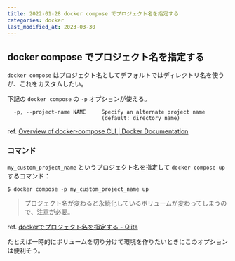 ```yaml
---
title: 2022-01-28 docker compose でプロジェクト名を指定する
categories: docker
last_modified_at: 2023-03-30
---
```


## docker compose でプロジェクト名を指定する

`docker compose` はプロジェクト名としてデフォルトではディレクトリ名を使うが、これをカスタムしたい。

下記の `docker compose` の `-p` オプションが使える。

```
  -p, --project-name NAME     Specify an alternate project name
                              (default: directory name)
```

ref. [Overview of docker-compose CLI \| Docker Documentation](https://docs.docker.com/compose/reference/)


### コマンド

`my_custom_project_name` というプロジェクト名を指定して `docker compose up` するコマンド：

```console
$ docker compose -p my_custom_project_name up
```

> プロジェクト名が変わると永続化しているボリュームが変わってしまうので、注意が必要。

ref. [dockerでプロジェクト名を指定する - Qiita](https://qiita.com/reflet/items/b7b384d202a9f5514fb3)

たとえば一時的にボリュームを切り分けて環境を作りたいときにこのオプションは便利そう。
